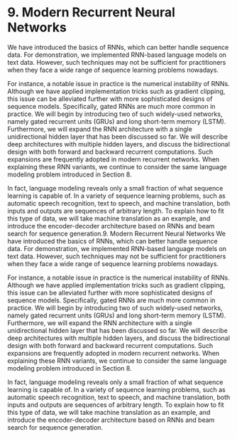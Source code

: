 # 9. Modern Recurrent Neural Networks
We have introduced the basics of RNNs, which can better handle sequence data. For demonstration, we implemented RNN-based language models on text data. However, such techniques may not be sufficient for practitioners when they face a wide range of sequence learning problems nowadays.

For instance, a notable issue in practice is the numerical instability of RNNs. Although we have applied implementation tricks such as gradient clipping, this issue can be alleviated further with more sophisticated designs of sequence models. Specifically, gated RNNs are much more common in practice. We will begin by introducing two of such widely-used networks, namely gated recurrent units (GRUs) and long short-term memory (LSTM). Furthermore, we will expand the RNN architecture with a single unidirectional hidden layer that has been discussed so far. We will describe deep architectures with multiple hidden layers, and discuss the bidirectional design with both forward and backward recurrent computations. Such expansions are frequently adopted in modern recurrent networks. When explaining these RNN variants, we continue to consider the same language modeling problem introduced in Section 8.

In fact, language modeling reveals only a small fraction of what sequence learning is capable of. In a variety of sequence learning problems, such as automatic speech recognition, text to speech, and machine translation, both inputs and outputs are sequences of arbitrary length. To explain how to fit this type of data, we will take machine translation as an example, and introduce the encoder-decoder architecture based on RNNs and beam search for sequence generation.9. Modern Recurrent Neural Networks
We have introduced the basics of RNNs, which can better handle sequence data. For demonstration, we implemented RNN-based language models on text data. However, such techniques may not be sufficient for practitioners when they face a wide range of sequence learning problems nowadays.

For instance, a notable issue in practice is the numerical instability of RNNs. Although we have applied implementation tricks such as gradient clipping, this issue can be alleviated further with more sophisticated designs of sequence models. Specifically, gated RNNs are much more common in practice. We will begin by introducing two of such widely-used networks, namely gated recurrent units (GRUs) and long short-term memory (LSTM). Furthermore, we will expand the RNN architecture with a single unidirectional hidden layer that has been discussed so far. We will describe deep architectures with multiple hidden layers, and discuss the bidirectional design with both forward and backward recurrent computations. Such expansions are frequently adopted in modern recurrent networks. When explaining these RNN variants, we continue to consider the same language modeling problem introduced in Section 8.

In fact, language modeling reveals only a small fraction of what sequence learning is capable of. In a variety of sequence learning problems, such as automatic speech recognition, text to speech, and machine translation, both inputs and outputs are sequences of arbitrary length. To explain how to fit this type of data, we will take machine translation as an example, and introduce the encoder-decoder architecture based on RNNs and beam search for sequence generation.
